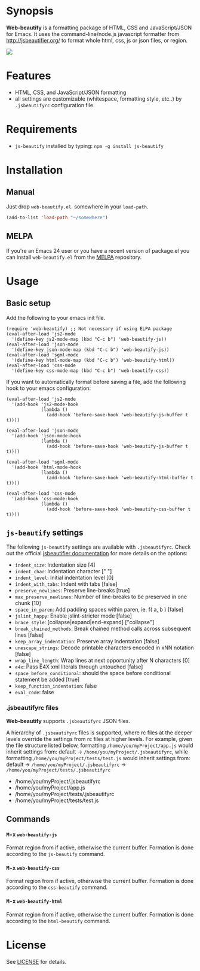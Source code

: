 # Synopsis

**Web-beautify** is a formatting package of HTML, CSS and JavaScript/JSON for Emacs.
It uses the command-line/node.js javascript formatter from http://jsbeautifier.org/ to format whole html, css, js or json files, or region.

![](https://github.com/yasuyk/web-beautify/raw/master/image/web-beautify.gif)

# Features
* HTML, CSS, and JavaScript/JSON formatting
* all settings are customizable (whitespace, formatting style, etc..) by `.jsbeautifyrc` configuration file.

# Requirements

* `js-beautify` installed by typing: `npm -g install js-beautify`

# Installation

## Manual

Just drop `web-beautify.el`. somewhere in your `load-path`.

```lisp
(add-to-list 'load-path "~/somewhere")
```

## MELPA

If you're an Emacs 24 user or you have a recent version of package.el
you can install `web-beautify.el` from the [MELPA](http://melpa.milkbox.net/) repository.

# Usage

## Basic setup

Add the following to your emacs init file.

    (require 'web-beautify) ;; Not necessary if using ELPA package
    (eval-after-load 'js2-mode
      '(define-key js2-mode-map (kbd "C-c b") 'web-beautify-js))
    (eval-after-load 'json-mode
      '(define-key json-mode-map (kbd "C-c b") 'web-beautify-js))
    (eval-after-load 'sgml-mode
      '(define-key html-mode-map (kbd "C-c b") 'web-beautify-html))
    (eval-after-load 'css-mode
      '(define-key css-mode-map (kbd "C-c b") 'web-beautify-css))

If you want to automatically format before saving a file,
add the following hook to your emacs configuration:

    (eval-after-load 'js2-mode
      '(add-hook 'js2-mode-hook
                 (lambda ()
                   (add-hook 'before-save-hook 'web-beautify-js-buffer t t))))

    (eval-after-load 'json-mode
      '(add-hook 'json-mode-hook
                 (lambda ()
                   (add-hook 'before-save-hook 'web-beautify-js-buffer t t))))

    (eval-after-load 'sgml-mode
      '(add-hook 'html-mode-hook
                 (lambda ()
                   (add-hook 'before-save-hook 'web-beautify-html-buffer t t))))

    (eval-after-load 'css-mode
      '(add-hook 'css-mode-hook
                 (lambda ()
                   (add-hook 'before-save-hook 'web-beautify-css-buffer t t))))


## `js-beautify` settings

The following `js-beautify` settings are available with `.jsbeautifyrc`. Check out the official [jsbeautifier documentation](https://github.com/einars/js-beautify#options) for more details on the options:

* `indent_size`: Indentation size [4]
* `indent_char`: Indentation character [" "]
* `indent_level`: Initial indentation level [0]
* `indent_with_tabs`: Indent with tabs [false]
* `preserve_newlines`: Preserve line-breaks [true]
* `max_preserve_newlines`: Number of line-breaks to be preserved in one chunk [10]
* `space_in_paren`: Add padding spaces within paren, ie. f( a, b ) [false]
* `jslint_happy`: Enable jslint-stricter mode [false]
* `brace_style`: \[collapse|expand|end-expand] ["collapse"]
* `break_chained_methods`: Break chained method calls across subsequent lines [false]
* `keep_array_indentation`: Preserve array indentation [false]
* `unescape_strings`: Decode printable characters encoded in xNN notation [false]
* `wrap_line_length`: Wrap lines at next opportunity after N characters [0]
* `e4x`: Pass E4X xml literals through untouched [false]
* `space_before_conditional`: should the space before conditional statement be added [true]
* `keep_function_indentation`: false
* `eval_code`: false

### .jsbeautifyrc files
**Web-beautify** supports `.jsbeautifyrc` JSON files.

A hierarchy of `.jsbeautifyrc` files is supported, where rc files at the deeper levels override the settings from rc files at higher levels. For example, given the file structure listed below, formatting `/home/you/myProject/app.js` would inherit settings from: default -> `/home/you/myProject/.jsbeautifyrc`, while formatting `/home/you/myProject/tests/test.js` would inherit settings from: default -> `/home/you/myProject/.jsbeautifyrc` -> `/home/you/myProject/tests/.jsbeautifyrc`

- /home/you/myProject/.jsbeautifyrc
- /home/you/myProject/app.js
- /home/you/myProject/tests/.jsbeautifyrc
- /home/you/myProject/tests/test.js

## Commands

#### <kbd>M-x</kbd> `web-beautify-js`

Format region from if active, otherwise the current buffer. Formation is done according to the `js-beautify` command.

#### <kbd>M-x</kbd> `web-beautify-css`

Format region from if active, otherwise the current buffer. Formation is done according to the `css-beautify` command.

#### <kbd>M-x</kbd> `web-beautify-html`

Format region from if active, otherwise the current buffer. Formation is done according to the `html-beautify` command.

# License

See [LICENSE](https://github.com/yasuyk/web-beautify/blob/master/LICENSE) for details.

